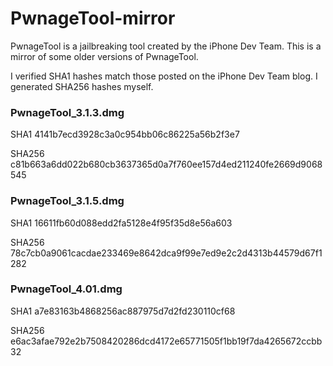 # PwnageTool-mirror

PwnageTool is a jailbreaking tool created by the iPhone Dev Team. This is a mirror of some older versions of PwnageTool.

I verified SHA1 hashes match those posted on the iPhone Dev Team blog. I generated SHA256 hashes myself.


### PwnageTool_3.1.3.dmg

SHA1 4141b7ecd3928c3a0c954bb06c86225a56b2f3e7

SHA256 c81b663a6dd022b680cb3637365d0a7f760ee157d4ed211240fe2669d9068545


### PwnageTool_3.1.5.dmg

SHA1 16611fb60d088edd2fa5128e4f95f35d8e56a603

SHA256 78c7cb0a9061cacdae233469e8642dca9f99e7ed9e2c2d4313b44579d67f1282


### PwnageTool_4.01.dmg

SHA1 a7e83163b4868256ac887975d7d2fd230110cf68

SHA256 e6ac3afae792e2b7508420286dcd4172e65771505f1bb19f7da4265672ccbb32
